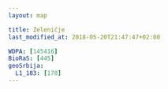 ```yaml
---
layout: map

title: Zeleničje
last_modified_at: 2018-05-20T21:47:47+02:00

WDPA: [145416]
BioRaS: [445]
geoSrbija:
  L1_183: [178]
---
```

